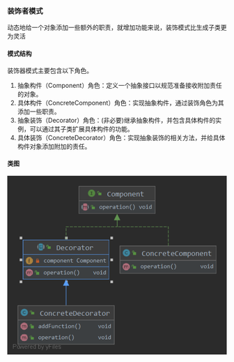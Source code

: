 ### 装饰者模式

动态地给一个对象添加一些额外的职责，就增加功能来说，装饰模式比生成子类更为灵活

#### 模式结构

装饰器模式主要包含以下角色。

1. 抽象构件（Component）角色：定义一个抽象接口以规范准备接收附加责任的对象。
1. 具体构件（ConcreteComponent）角色：实现抽象构件，通过装饰角色为其添加一些职责。
1. 抽象装饰（Decorator）角色：(非必要)继承抽象构件，并包含具体构件的实例，可以通过其子类扩展具体构件的功能。
1. 具体装饰（ConcreteDecorator）角色：实现抽象装饰的相关方法，并给具体构件对象添加附加的责任。

#### 类图

![装饰者类图](/doc/img/decorator.png)

